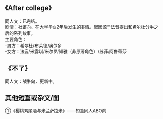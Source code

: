 ## 《After college》
同人文：已完结。</br>
剧情：社畜向。在大学毕业2年后发生的事情。起因源于法音提出和希尔杜分手之后的系列故事。</br>
主要角色：</br>
-男方：希尔杜/布莱德/奥尔多</br>
-女方：法音/米露琪/米尔罗/知雅（非原著角色）/苏菲/阿鲁蒂莎</br>

## 《不了》
同人文：战争向，更新中。

## 其他短篇或杂文/图
 ①《樱桃鸡尾酒与米兰萨拉米》——短篇同人ABO向




